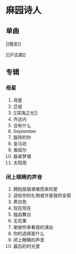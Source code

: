 # 麻园诗人


## 单曲

[[晚安]]

[[沪沽湖]]


## 专辑

### 母星

1. 母星
2. 迁徙
3. [[深海之光]]
4. 齐达内
5. 没有什么
6. September
7. 旋转的你
8. 金马坊
9. 香奴尔
10. 翡翠梦境
11. 太阳雨

### 闭上眼睛的声音

1. 拥抱层层艰难而来的爱
2. 送给你的礼物或许是我的全部
3. 黑白色
4. 现在现在
5. 独自舞台
6. 无花果
7. 谢谢你来看我的演出
8. 你的选择是什么
9. 闭上眼睛的声音
10. 最后的时光里


